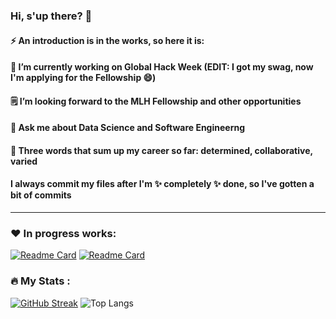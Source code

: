### Hi, s'up there? 👋
#### ⚡ An introduction is in the works, so here it is:
#### 🔭 I’m currently working on Global Hack Week (EDIT: I got my swag, now I'm applying for the Fellowship 😄)
#### 🗒️ I’m looking forward to the MLH Fellowship and other opportunities
#### 💬 Ask me about Data Science and Software Engineerng
#### 🥇 Three words that sum up my career so far: determined, collaborative, varied 
#### I always commit my files after I'm ✨ completely ✨ done, so I've gotten a bit of commits
<!--
**PerfectionistAF/PerfectionistAF** is a ✨ _special_ ✨ repository because its `README.md` (this file) appears on your GitHub profile.

Here are some ideas to get you started:

- 🔭 I’m currently working on ...
- 🌱 I’m currently learning ...
- 👯 I’m looking to collaborate on ...
- 🤔 I’m looking for help with ...
- 💬 Ask me about ...
- 📫 How to reach me: ...
- 😄 Pronouns: ...
- ⚡ Fun fact: ...
-->

---
### ❤️ In progress works:
[![Readme Card](https://github-readme-stats.vercel.app/api/pin/?username=PerfectionistAF&repo=Heart-Disease-Demo)](https://github.com/PerfectionistAF/Heart-Disease-Demo)
[![Readme Card](https://github-readme-stats.vercel.app/api/pin/?username=PerfectionistAF&repo=ECG_processing)](https://github.com/PerfectionistAF/ECG_processing)


### :fire: My Stats :
[![GitHub Streak](http://github-readme-streak-stats.herokuapp.com?user=PerfectionistAF)](https://github.com/DenverCoder1/github-readme-streak-stats)
![Top Langs](https://github-readme-stats.vercel.app/api/top-langs/?username=PerfectionistAF&hide_progress=true&langs_count=8)
